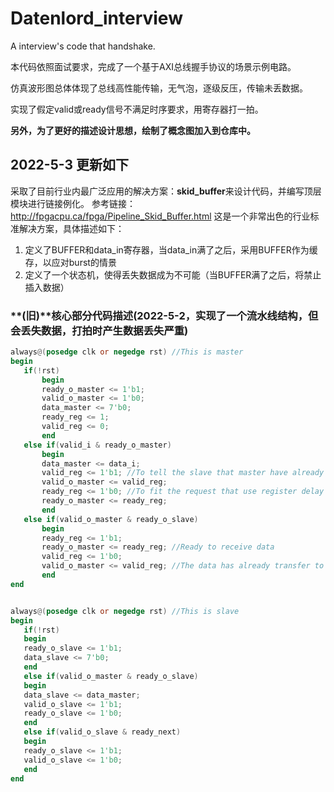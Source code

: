 # Datenlord_interview
 A interview's code that handshake.
 
 本代码依照面试要求，完成了一个基于AXI总线握手协议的场景示例电路。
 
 仿真波形图总体体现了总线高性能传输，无气泡，逐级反压，传输未丢数据。
 
 实现了假定valid或ready信号不满足时序要求，用寄存器打一拍。
 
  **另外，为了更好的描述设计思想，绘制了概念图加入到仓库中。**
 
## 2022-5-3 更新如下
采取了目前行业内最广泛应用的解决方案：**skid_buffer**来设计代码，并编写顶层模块进行链接例化。
参考链接：http://fpgacpu.ca/fpga/Pipeline_Skid_Buffer.html
这是一个非常出色的行业标准解决方案，具体描述如下：
1. 定义了BUFFER和data_in寄存器，当data_in满了之后，采用BUFFER作为缓存，以应对burst的情景
2. 定义了一个状态机，使得丢失数据成为不可能（当BUFFER满了之后，将禁止插入数据）
 

### **(旧)**核心部分代码描述(2022-5-2，实现了一个流水线结构，但会丢失数据，打拍时产生数据丢失严重)
 ```verilog
 always@(posedge clk or negedge rst) //This is master
begin
	if(!rst)
		begin
		ready_o_master <= 1'b1;
		valid_o_master <= 1'b0;
		data_master <= 7'b0;
		ready_reg <= 1;
		valid_reg <= 0;
		end
	else if(valid_i & ready_o_master)
		begin
		data_master <= data_i;
		valid_reg <= 1'b1; //To tell the slave that master have already to transfer the information
		valid_o_master <= valid_reg;
		ready_reg <= 1'b0; //To fit the request that use register delay one beat
		ready_o_master <= ready_reg; 
		end
	else if(valid_o_master & ready_o_slave)
		begin
		ready_reg <= 1'b1;
		ready_o_master <= ready_reg; //Ready to receive data
		valid_reg <= 1'b0;
		valid_o_master <= valid_reg; //The data has already transfer to slave
		end
end


always@(posedge clk or negedge rst) //This is slave
begin
	if(!rst)
	begin
	ready_o_slave <= 1'b1;
	data_slave <= 7'b0;
	end
	else if(valid_o_master & ready_o_slave)
	begin
	data_slave <= data_master;
	valid_o_slave <= 1'b1; 
	ready_o_slave <= 1'b0;
	end
	else if(valid_o_slave & ready_next)
	begin
	ready_o_slave <= 1'b1;
	valid_o_slave <= 1'b0;
	end
end
